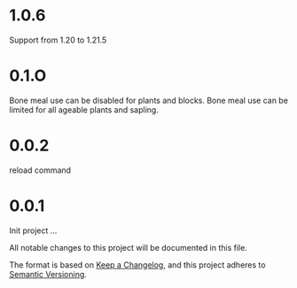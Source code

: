 # 1.0.6
Support from 1.20 to 1.21.5

# 0.1.O
Bone meal use can be disabled for plants and blocks.
Bone meal use can be limited for all ageable plants and sapling.

# 0.0.2
reload command

# 0.0.1
Init project
...

All notable changes to this project will be documented in this file.

The format is based on [Keep a Changelog](https://keepachangelog.com/en/1.1.0/),
and this project adheres to [Semantic Versioning](https://semver.org/spec/v2.0.0.html).